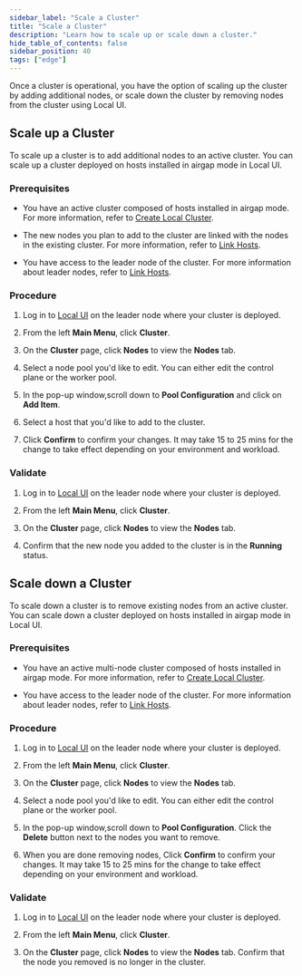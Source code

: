```yaml
---
sidebar_label: "Scale a Cluster"
title: "Scale a Cluster"
description: "Learn how to scale up or scale down a cluster."
hide_table_of_contents: false
sidebar_position: 40
tags: ["edge"]
---
```


Once a cluster is operational, you have the option of scaling up the cluster by adding additional nodes, or scale down
the cluster by removing nodes from the cluster using Local UI.

## Scale up a Cluster

To scale up a cluster is to add additional nodes to an active cluster. You can scale up a cluster deployed on hosts
installed in airgap mode in Local UI.

### Prerequisites

- You have an active cluster composed of hosts installed in airgap mode. For more information, refer to
  [Create Local Cluster](./create-cluster.md).

- The new nodes you plan to add to the cluster are linked with the nodes in the existing cluster. For more information,
  refer to [Link Hosts](./link-hosts.md).

- You have access to the leader node of the cluster. For more information about leader nodes, refer to
  [Link Hosts](./link-hosts.md).

### Procedure

1. Log in to [Local UI](../host-management/access-console.md) on the leader node where your cluster is deployed.

2. From the left **Main Menu**, click **Cluster**.

3. On the **Cluster** page, click **Nodes** to view the **Nodes** tab.

4. Select a node pool you'd like to edit. You can either edit the control plane or the worker pool.

5. In the pop-up window,scroll down to **Pool Configuration** and click on **Add Item**.

6. Select a host that you'd like to add to the cluster.

7. Click **Confirm** to confirm your changes. It may take 15 to 25 mins for the change to take effect depending on your
   environment and workload.

### Validate

1. Log in to [Local UI](../host-management/access-console.md) on the leader node where your cluster is deployed.

2. From the left **Main Menu**, click **Cluster**.

3. On the **Cluster** page, click **Nodes** to view the **Nodes** tab.

4. Confirm that the new node you added to the cluster is in the **Running** status.

## Scale down a Cluster

To scale down a cluster is to remove existing nodes from an active cluster. You can scale down a cluster deployed on
hosts installed in airgap mode in Local UI.

### Prerequisites

- You have an active multi-node cluster composed of hosts installed in airgap mode. For more information, refer to
  [Create Local Cluster](./create-cluster.md).

- You have access to the leader node of the cluster. For more information about leader nodes, refer to
  [Link Hosts](./link-hosts.md).

### Procedure

1. Log in to [Local UI](../host-management/access-console.md) on the leader node where your cluster is deployed.

2. From the left **Main Menu**, click **Cluster**.

3. On the **Cluster** page, click **Nodes** to view the **Nodes** tab.

4. Select a node pool you'd like to edit. You can either edit the control plane or the worker pool.

5. In the pop-up window,scroll down to **Pool Configuration**. Click the **Delete** button next to the nodes you want to
   remove.

6. When you are done removing nodes, Click **Confirm** to confirm your changes. It may take 15 to 25 mins for the change
   to take effect depending on your environment and workload.

### Validate

1. Log in to [Local UI](../host-management/access-console.md) on the leader node where your cluster is deployed.

2. From the left **Main Menu**, click **Cluster**.

3. On the **Cluster** page, click **Nodes** to view the **Nodes** tab. Confirm that the node you removed is no longer in
   the cluster.
